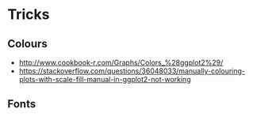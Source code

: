 # Tricks

## Colours

- http://www.cookbook-r.com/Graphs/Colors_%28ggplot2%29/
- https://stackoverflow.com/questions/36048033/manually-colouring-plots-with-scale-fill-manual-in-ggplot2-not-working

## Fonts

##

